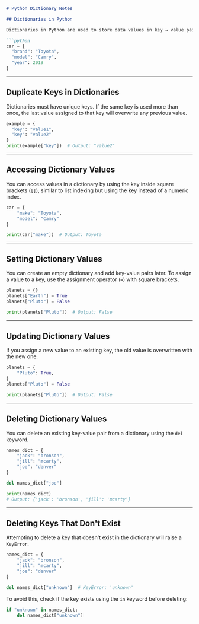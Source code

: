 

````markdown
# Python Dictionary Notes

## Dictionaries in Python

Dictionaries in Python are used to store data values in key → value pairs. They are a great way to group related information together.

```python
car = {
  "brand": "Toyota",
  "model": "Camry",
  "year": 2019
}
````

---

## Duplicate Keys in Dictionaries

Dictionaries must have unique keys. If the same key is used more than once, the last value assigned to that key will overwrite any previous value.

```python
example = {
  "key": "value1",
  "key": "value2"
}
print(example["key"])  # Output: "value2"
```

---

## Accessing Dictionary Values

You can access values in a dictionary by using the key inside square brackets (`[]`), similar to list indexing but using the key instead of a numeric index.

```python
car = {
    "make": "Toyota",
    "model": "Camry"
}

print(car["make"])  # Output: Toyota
```

---

## Setting Dictionary Values

You can create an empty dictionary and add key-value pairs later. To assign a value to a key, use the assignment operator (`=`) with square brackets.

```python
planets = {}
planets["Earth"] = True
planets["Pluto"] = False

print(planets["Pluto"])  # Output: False
```

---

## Updating Dictionary Values

If you assign a new value to an existing key, the old value is overwritten with the new one.

```python
planets = {
    "Pluto": True,
}
planets["Pluto"] = False

print(planets["Pluto"])  # Output: False
```

---

## Deleting Dictionary Values

You can delete an existing key-value pair from a dictionary using the `del` keyword.

```python
names_dict = {
    "jack": "bronson",
    "jill": "mcarty",
    "joe": "denver"
}

del names_dict["joe"]

print(names_dict)  
# Output: {'jack': 'bronson', 'jill': 'mcarty'}
```

---

## Deleting Keys That Don't Exist

Attempting to delete a key that doesn't exist in the dictionary will raise a `KeyError`.

```python
names_dict = {
    "jack": "bronson",
    "jill": "mcarty",
    "joe": "denver"
}

del names_dict["unknown"]  # KeyError: 'unknown'
```

To avoid this, check if the key exists using the `in` keyword before deleting:

```python
if "unknown" in names_dict:
    del names_dict["unknown"]
```

